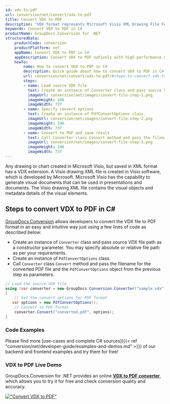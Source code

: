 ```yaml
---
id: vdx-to-pdf
url: conversion/net/convert/vdx-to-pdf
title: Convert VDX to PDF
description: "VDX format represents Microsoft Visio XML Drawing File Format with .vdx extension. Learn how to convert VDX to PDF file programmatically in C# language using GroupDocs.Conversion for .NET library."
keywords: Convert VDX to PDF in C#
productName: GroupDocs.Conversion for .NET
structuredData:
    productCode: conversion
    productPlatform: net
    appName: Convert VDX to PDF in C#
    appDescription: Convert VDX to PDF natively with high performance using C# language and server side GroupDocs.Conversion for .NET APIs, without the use of any software like Microsoft or Open Office.
    howTo:
        name: How to convert VDX to PDF in C# 
        description: Quick guide about how to convert VDX to PDF in C# with high performance and accuracy.
        url: conversion/net/convert/vdx-to-pdf/#steps-to-convert-vdx-to-pdf-in-c
        steps:
        - name: Load source VDX file 
          text: Create an instance of Converter class and pass source VDX file path as a constructor parameter. You may specify absolute or relative file path as per your requirements. 
          imageUrl: conversion/net/images/convert-file-step-1.png
          imageHeight: 196
          imageWidth: 737
        - name: Specify convert options 
          text: Create an instance of PdfConvertOptions class.
          imageUrl: conversion/net/images/convert-file-step-2.png
          imageHeight: 196
          imageWidth: 737
        - name: Convert to PDF and save result 
          text: Call Converter class Convert method and pass the filename for the converted HTML file and the PdfConvertOptions object from the previous step as parameters.
          imageUrl: conversion/net/images/convert-file-step-3.png
          imageHeight: 196
          imageWidth: 737
---
```


Any drawing or chart created in Microsoft Visio, but saved in XML format has a VDX extension. A Visio drawing XML file is created in Visio software, which is developed by Microsoft. Microsoft Visio has the capability to generate visual documents that can be used in presentations and documents. The Visio drawing XML file contains the visual objects and metadata details of the visual elements.

## Steps to convert VDX to PDF in C#

[GroupDocs.Conversion](https://products.groupdocs.com/conversion/net) allows developers to convert the VDX file to PDF format in an easy and intuitive way just using a few lines of code as described below:

* Create an instance of `Converter` class and pass source VDX file path as a constructor parameter. You may specify absolute or relative file path as per your requirements. 
* Create an instance of `PdfConvertOptions` class.
* Call `Converter` class `Convert` method and pass the filename for the converted PDF file and the `PdfConvertOptions` object from the previous step as parameters.

```csharp
// Load the source VDX file
using (var converter = new GroupDocs.Conversion.Converter("sample.vdx"))
{
    // Set the convert options for PDF format
   var options = new PdfConvertOptions();
    // Convert to PDF format
    converter.Convert("converted.pdf", options);
}
```

### Code Examples

Please find more [use-cases and complete C# sources]({{< ref "conversion/net/developer-guide/examples-and-demos.md" >}}) of our backend and frontend examples and try them for free!

### VDX to PDF Live Demo

GroupDocs.Conversion for .NET provides an online [**VDX to PDF converter**](https://products.groupdocs.app/conversion/vdx-to-pdf), which allows you to try it for free and check conversion quality and accuracy.

[!["Convert VDX to PDF"](conversion/net/images/convert-to-pdf/convert-vdx-to-pdf.png)](https://products.groupdocs.app/conversion/vdx-to-pdf)